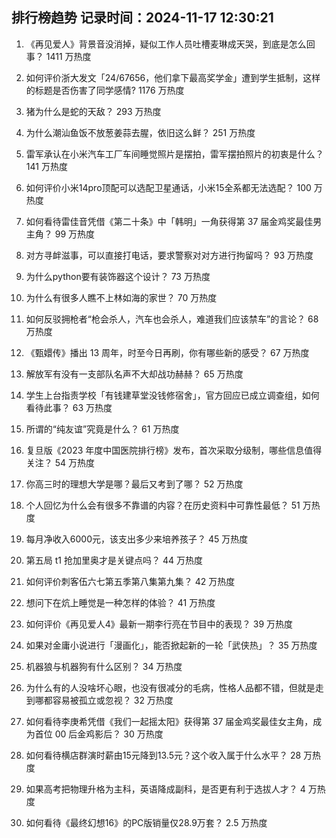 
## 排行榜趋势 记录时间：2024-11-17 12:30:21
  
  1. 《再见爱人》背景音没消掉，疑似工作人员吐槽麦琳成天哭，到底是怎么回事？ 1411 万热度
    
  2. 如何评价浙大发文「24/67656，他们拿下最高奖学金」遭到学生抵制，这样的标题是否伤害了同学感情? 1176 万热度
    
  3. 猪为什么是蛇的天敌？ 293 万热度
    
  4. 为什么潮汕鱼饭不放葱姜蒜去腥，依旧这么鲜？ 251 万热度
    
  5. 雷军承认在小米汽车工厂车间睡觉照片是摆拍，雷军摆拍照片的初衷是什么？ 141 万热度
    
  6. 如何评价小米14pro顶配可以选配卫星通话，小米15全系都无法选配？ 100 万热度
    
  7. 如何看待雷佳音凭借《第二十条》中「韩明」一角获得第 37 届金鸡奖最佳男主角？ 99 万热度
    
  8. 对方寻衅滋事，可以直接打电话，要求警察对对方进行拘留吗？ 93 万热度
    
  9. 为什么python要有装饰器这个设计？ 73 万热度
    
  10. 为什么有很多人瞧不上林如海的家世？ 70 万热度
    
  11. 如何反驳拥枪者“枪会杀人，汽车也会杀人，难道我们应该禁车”的言论？ 68 万热度
    
  12. 《甄嬛传》播出 13 周年，时至今日再刷，你有哪些新的感受？ 67 万热度
    
  13. 解放军有没有一支部队名声不大却战功赫赫？ 65 万热度
    
  14. 学生上台指责学校「有钱建草堂没钱修宿舍」，官方回应已成立调查组，如何看待此事？ 63 万热度
    
  15. 所谓的“纯友谊”究竟是什么？ 61 万热度
    
  16. 复旦版《2023 年度中国医院排行榜》发布，首次采取分级制，哪些信息值得关注？ 54 万热度
    
  17. 你高三时的理想大学是哪？最后又考到了哪？ 52 万热度
    
  18. 个人回忆为什么会有很多不靠谱的内容？在历史资料中可靠性最低？ 51 万热度
    
  19. 每月净收入6000元，该支出多少来培养孩子？ 45 万热度
    
  20. 第五局 t1 抢加里奥才是关键点吗？ 44 万热度
    
  21. 如何评价刺客伍六七第五季第八集第九集？ 42 万热度
    
  22. 想问下在炕上睡觉是一种怎样的体验？ 41 万热度
    
  23. 如何评价《再见爱人4》最新一期李行亮在节目中的表现？ 39 万热度
    
  24. 如果对金庸小说进行「漫画化」，能否掀起新的一轮「武侠热」？ 35 万热度
    
  25. 机器狼与机器狗有什么区别？ 34 万热度
    
  26. 为什么有的人没啥坏心眼，也没有很减分的毛病，性格人品都不错，但就是走到哪都容易被孤立或忽视？ 32 万热度
    
  27. 如何看待李庚希凭借《我们一起摇太阳》获得第 37 届金鸡奖最佳女主角，成为首位 00 后金鸡影后？ 30 万热度
    
  28. 如何看待横店群演时薪由15元降到13.5元？这个收入属于什么水平？ 28 万热度
    
  29. 如果高考把物理升格为主科，英语降成副科，是否更有利于选拔人才？ 4 万热度
    
  30. 如何看待《最终幻想16》的PC版销量仅28.9万套？ 2.5 万热度
    